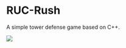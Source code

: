 # RUC-Rush

A simple tower defense game based on C++.

![](https://tva1.sinaimg.cn/large/008eGmZEgy1gnok0q7vbfj31i30u0b2c.jpg)
